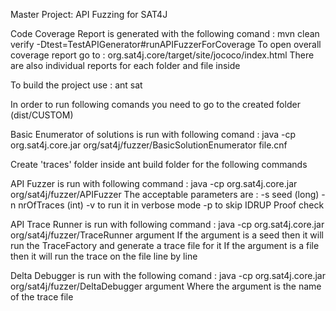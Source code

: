 Master Project: API Fuzzing for SAT4J

Code Coverage Report is generated with the following comand : mvn clean verify -Dtest=TestAPIGenerator#runAPIFuzzerForCoverage
To open overall coverage report go to : org.sat4j.core/target/site/jococo/index.html
There are also individual reports for each folder and file inside


To build the project use : ant sat

In order to run following comands you need to go to the created folder (dist/CUSTOM)

Basic Enumerator of solutions is run with following comand : java -cp org.sat4j.core.jar org/sat4j/fuzzer/BasicSolutionEnumerator file.cnf

Create 'traces' folder inside ant build folder for the following commands

API Fuzzer is run with following command : java -cp org.sat4j.core.jar org/sat4j/fuzzer/APIFuzzer
The acceptable parameters are :
    -s seed (long)
    -n nrOfTraces (int)
    -v to run it in verbose mode
    -p to skip IDRUP Proof check

API Trace Runner is run with following command : java -cp org.sat4j.core.jar org/sat4j/fuzzer/TraceRunner argument
If the argument is a seed then it will run the TraceFactory and generate a trace file for it
If the argument is a file then it will run the trace on the file line by line

Delta Debugger is run with the following comand : java -cp org.sat4j.core.jar org/sat4j/fuzzer/DeltaDebugger argument
Where the argument is the name of the trace file

